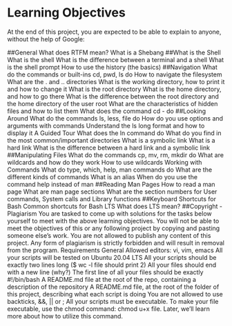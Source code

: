 # Learning Objectives

At the end of this project, you are expected to be able to explain to anyone, without the help of Google:


##General
What does RTFM mean?
What is a Shebang
##What is the Shell
 What is the shell
 What is the difference between a terminal and a shell
 What is the shell prompt
 How to use the history (the basics)
##Navigation
	What do the commands or built-ins cd, pwd, ls do
	How to navigate the filesystem
	What are the . and .. directories
	What is the working directory, how to print it and how to change it
	What is the root directory
	What is the home directory, and how to go there
	What is the difference between the root directory and the home directory of the user root
	What are the characteristics of hidden files and how to list them
	What does the command cd - do
##Looking Around
	What do the commands ls, less, file do
	How do you use options and arguments with commands
	Understand the ls long format and how to display it
	A Guided Tour
	What does the ln command do
	What do you find in the most common/important directories
	What is a symbolic link
	What is a hard link
	What is the difference between a hard link and a symbolic link
##Manipulating Files
	What do the commands cp, mv, rm, mkdir do
	What are wildcards and how do they work
	How to use wildcards
	Working with Commands
	What do type, which, help, man commands do
	What are the different kinds of commands
	What is an alias
	When do you use the command help instead of man
##Reading Man Pages
	How to read a man page
	What are man page sections
	What are the section numbers for User commands, System calls and Library functions
##Keyboard Shortcuts for Bash
	Common shortcuts for Bash
	LTS
	What does LTS mean?
##Copyright - Plagiarism
You are tasked to come up with solutions for the tasks below yourself to meet with the above learning objectives.
You will not be able to meet the objectives of this or any following project by copying and pasting someone else’s work.
You are not allowed to publish any content of this project.
Any form of plagiarism is strictly forbidden and will result in removal from the program.
Requirements
General
Allowed editors: vi, vim, emacs
All your scripts will be tested on Ubuntu 20.04 LTS
All your scripts should be exactly two lines long ($ wc -l file should print 2)
All your files should end with a new line (why?)
The first line of all your files should be exactly #!/bin/bash
A README.md file at the root of the repo, containing a description of the repository
A README.md file, at the root of the folder of this project, describing what each script is doing
You are not allowed to use backticks, &&, || or ;
All your scripts must be executable. To make your file executable, use the chmod command: chmod u+x file. Later, we’ll learn more about how to utilize this command.

